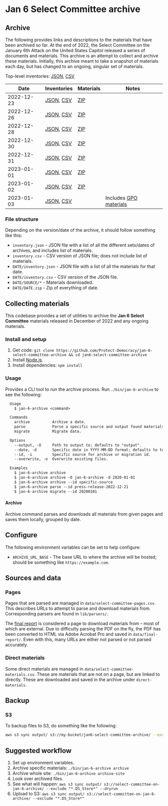 # Jan 6 Select Committee archive

## Archive

The following provides links and descriptions to the materials that have been archived so far. At the end of 2022, the Select Committee on the January 6th Attack on the United States Capitol released a series of documents and materials. This archive is an attempt to collect and archive these materials. Initially, this archive meant to take a snapshot of materials each day, but has changed to an ongoing, singular set of materials.

Top-level inventories: [JSON](https://select-committee-on-jan-6-archive.s3.us-west-2.amazonaws.com/inventory.json), [CSV](https://select-committee-on-jan-6-archive.s3.us-west-2.amazonaws.com/inventory.csv)

| Date       | Inventories                                                                                                                                                                                                  | Materials                                                                                             | Notes                                                                                                                                                                                            |
| ---------- | ------------------------------------------------------------------------------------------------------------------------------------------------------------------------------------------------------------ | ----------------------------------------------------------------------------------------------------- | ------------------------------------------------------------------------------------------------------------------------------------------------------------------------------------------------ |
| 2022-12-23 | [JSON](https://select-committee-on-jan-6-archive.s3.us-west-2.amazonaws.com/2022-12-23/inventory.json), [CSV](https://select-committee-on-jan-6-archive.s3.us-west-2.amazonaws.com/2022-12-23/inventory.csv) | [ZIP](https://select-committee-on-jan-6-archive.s3.us-west-2.amazonaws.com/2022-12-23/2022-12-23.zip) |                                                                                                                                                                                                  |
| 2022-12-26 | [JSON](https://select-committee-on-jan-6-archive.s3.us-west-2.amazonaws.com/2022-12-26/inventory.json), [CSV](https://select-committee-on-jan-6-archive.s3.us-west-2.amazonaws.com/2022-12-26/inventory.csv) | [ZIP](https://select-committee-on-jan-6-archive.s3.us-west-2.amazonaws.com/2022-12-26/2022-12-26.zip) |                                                                                                                                                                                                  |
| 2022-12-28 | [JSON](https://select-committee-on-jan-6-archive.s3.us-west-2.amazonaws.com/2022-12-28/inventory.json), [CSV](https://select-committee-on-jan-6-archive.s3.us-west-2.amazonaws.com/2022-12-28/inventory.csv) | [ZIP](https://select-committee-on-jan-6-archive.s3.us-west-2.amazonaws.com/2022-12-28/2022-12-28.zip) |                                                                                                                                                                                                  |
| 2022-12-30 | [JSON](https://select-committee-on-jan-6-archive.s3.us-west-2.amazonaws.com/2022-12-30/inventory.json), [CSV](https://select-committee-on-jan-6-archive.s3.us-west-2.amazonaws.com/2022-12-30/inventory.csv) | [ZIP](https://select-committee-on-jan-6-archive.s3.us-west-2.amazonaws.com/2022-12-30/2022-12-30.zip) |                                                                                                                                                                                                  |
| 2022-12-31 | [JSON](https://select-committee-on-jan-6-archive.s3.us-west-2.amazonaws.com/2022-12-31/inventory.json), [CSV](https://select-committee-on-jan-6-archive.s3.us-west-2.amazonaws.com/2022-12-31/inventory.csv) | [ZIP](https://select-committee-on-jan-6-archive.s3.us-west-2.amazonaws.com/2022-12-31/2022-12-31.zip) |                                                                                                                                                                                                  |
| 2023-01-01 | [JSON](https://select-committee-on-jan-6-archive.s3.us-west-2.amazonaws.com/2023-01-01/inventory.json), [CSV](https://select-committee-on-jan-6-archive.s3.us-west-2.amazonaws.com/2023-01-01/inventory.csv) | [ZIP](https://select-committee-on-jan-6-archive.s3.us-west-2.amazonaws.com/2023-01-01/2023-01-01.zip) |                                                                                                                                                                                                  |
| 2023-01-02 | [JSON](https://select-committee-on-jan-6-archive.s3.us-west-2.amazonaws.com/2023-01-02/inventory.json), [CSV](https://select-committee-on-jan-6-archive.s3.us-west-2.amazonaws.com/2023-01-02/inventory.csv) | [ZIP](https://select-committee-on-jan-6-archive.s3.us-west-2.amazonaws.com/2023-01-02/2023-01-02.zip) |                                                                                                                                                                                                  |
| 2023-01-03 | [JSON](https://select-committee-on-jan-6-archive.s3.us-west-2.amazonaws.com/2023-01-03/inventory.json), [CSV](https://select-committee-on-jan-6-archive.s3.us-west-2.amazonaws.com/2023-01-03/inventory.csv) |                                                                                                       | Includes [GPO materials](https://www.govinfo.gov/collection/january-6th-committee-final-report?path=/GPO/January%206th%20Committee%20Final%20Report%20and%20Supporting%20Materials%20Collection) |

### File structure

Depending on the version/date of the archive, it should follow something like this:

- `inventory.json` - JSON file with a list of all the different sets/dates of archives, and includes list of materials.
- `inventory.csv` - CSV version of JSON file; does not include list of materials.
- `DATE/inventory.json` - JSON file with a list of all the materials for that date.
- `DATE/inventory.csv` - CSV version of the JSON file.
- `DATE/SOURCE/*` - Materials downloaded.
- `DATE/DATE.zip` - Zip of everything of date.

## Collecting materials

This codebase provides a set of utilities to archive the **Jan 6 Select Committee** materials released in December of 2022 and any ongoing materials.

### Install and setup

1. Get code: `git clone https://github.com/Protect-Democracy/jan-6-select-committee-archive && cd jan6-select-committee-archive`
1. Install [Node.js](https://nodejs.org/en/download/).
1. Install dependencies: `npm install`

### Usage

Provides a CLI tool to run the archive process. Run `./bin/jan-6-archive` to see the following:

```txt
  Usage
    $ jan-6-archive <command>

  Commands
    archive          Archive a date.
    parse            Parse a specific source and output found materials.
    migrate          Migrate data.

  Options
    --output, -O     Path to output to; defaults to "output".
    --date, -d       Specific date in YYYY-MM-DD format; defaults to today.
    --id, -i         Specific source for archive or migration id.
    --overwrite, -o  Overwrite existing files.

  Examples
    $ jan-6-archive archive
    $ jan-6-archive archive -O jan-6-archive -d 2020-01-01
    $ jan-6-archive archive --id specific-source
    $ jan-6-archive parse --id press-release-2022-12-21
    $ jan-6-archive migrate --id 20200101
```

#### Archive

Archive command parses and downloads all materials from given pages and saves them locally, grouped by date.

## Configure

The following environment variables can be set to help configure:

- `ARCHIVE_URL_BASE` - The base URL to where the archive will be hosted; should be something like `https://example.com`.

## Sources and data

### Pages

Pages that are parsed are managed in `data/select-committee-pages.csv`. This describes URLs to attempt to parse and download materials from. Corresponding parsers are found in `lib/parsers/`.

The [final report](https://january6th.house.gov/sites/democrats.january6th.house.gov/files/Report_FinalReport_Jan6SelectCommittee.pdf) is considered a page to download materials from – most of which are external. Due to difficulty parsing the PDF on the fly, the PDF has been converted to HTML via Adobe Acrobat Pro and saved in `data/final-report/`. Even with this, many URLs are either not parsed or not parsed accurately.

### Direct materials

Some direct materials are managed in `data/select-committee-materials.csv`. These are materials that are not on a page, but are linked to directly. These are downloaded and saved in the archive under `direct-materials`.

## Backup

### S3

To backup files to S3, do something like the following:

```bash
aws s3 sync output/ s3://my-bucket/jan6-select-committee-archive/ --exclude "*.DS_Store*"
```

## Suggested workflow

1. Set up environment variables.
1. Archive specific materials: `./bin/jan-6-archive archive`
1. Archive whole site: `./bin/jan-6-archive archive-site`
1. Look over archived files.
1. See what will happen: `aws s3 sync output/ s3://select-committee-on-jan-6-archive/ --exclude "*.DS_Store*" --dryrun`
1. Upload to S3: `aws s3 sync output/ s3://select-committee-on-jan-6-archive/ --exclude "*.DS_Store*"`
